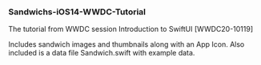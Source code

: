### Sandwichs-iOS14-WWDC-Tutorial
The tutorial from WWDC session Introduction to SwiftUI [WWDC20-10119]

Includes sandwich images and thumbnails along with an App Icon.  Also included is a data file Sandwich.swift with example data.

